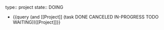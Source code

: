type:: project
state:: DOING

- {{query (and [[Project]] (task DONE CANCELED IN-PROGRESS TODO WAITING))[[Project]]}}
